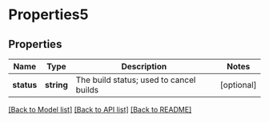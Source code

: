 # Properties5

## Properties
Name | Type | Description | Notes
------------ | ------------- | ------------- | -------------
**status** | **string** | The build status; used to cancel builds | [optional] 

[[Back to Model list]](../README.md#documentation-for-models) [[Back to API list]](../README.md#documentation-for-api-endpoints) [[Back to README]](../README.md)



